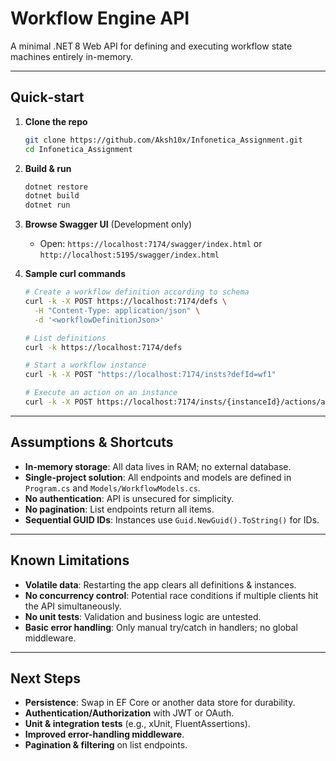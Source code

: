 
# Workflow Engine API

A minimal .NET 8 Web API for defining and executing workflow state machines entirely in-memory.

---

## Quick‑start

1. **Clone the repo**

    ```bash
   git clone https://github.com/Aksh10x/Infonetica_Assignment.git
   cd Infonetica_Assignment
   ```

2. **Build & run**

   ```bash
   dotnet restore
   dotnet build
   dotnet run
   ```

3. **Browse Swagger UI** (Development only)

   * Open: `https://localhost:7174/swagger/index.html` or `http://localhost:5195/swagger/index.html`

4. **Sample curl commands**

   ```bash
   # Create a workflow definition according to schema
   curl -k -X POST https://localhost:7174/defs \
     -H "Content-Type: application/json" \
     -d '<workflowDefinitionJson>'

   # List definitions
   curl -k https://localhost:7174/defs

   # Start a workflow instance
   curl -k -X POST "https://localhost:7174/insts?defId=wf1"

   # Execute an action on an instance
   curl -k -X POST https://localhost:7174/insts/{instanceId}/actions/a1
   ```

---

## Assumptions & Shortcuts

* **In-memory storage**: All data lives in RAM; no external database.
* **Single-project solution**: All endpoints and models are defined in `Program.cs` and `Models/WorkflowModels.cs`.
* **No authentication**: API is unsecured for simplicity.
* **No pagination**: List endpoints return all items.
* **Sequential GUID IDs**: Instances use `Guid.NewGuid().ToString()` for IDs.

---

## Known Limitations

* **Volatile data**: Restarting the app clears all definitions & instances.
* **No concurrency control**: Potential race conditions if multiple clients hit the API simultaneously.
* **No unit tests**: Validation and business logic are untested.
* **Basic error handling**: Only manual try/catch in handlers; no global middleware.

---

## Next Steps

* **Persistence**: Swap in EF Core or another data store for durability.
* **Authentication/Authorization** with JWT or OAuth.
* **Unit & integration tests** (e.g., xUnit, FluentAssertions).
* **Improved error-handling middleware**.
* **Pagination & filtering** on list endpoints.
